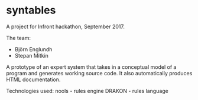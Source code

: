 # syntables

A project for Infront hackathon, September 2017.

The team:
- Björn Englundh
- Stepan Mitkin

A prototype of an expert system that takes in a conceptual model of a program and generates working source code.
It also automatically produces HTML documentation.

Technologies used:
nools - rules engine
DRAKON - rules language